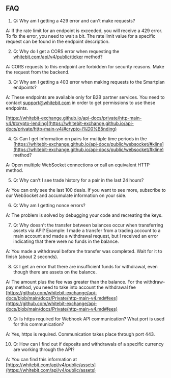 ## FAQ

1. Q: Why am I getting a 429 error and can't make requests?

A: If the rate limit for an endpoint is exceeded, you will receive a 429 error. To fix the error, you need to wait a bit. The rate limit value for a specific request can be found in the endpoint description.

2. Q: Why do I get a CORS error when requesting the [whitebit.com/api/v4/public/ticker](http://whitebit.com/api/v4/public/ticker) method?

A: CORS requests to this endpoint are forbidden for security reasons. Make the request from the backend.

3. Q: Why am I getting a 403 error when making requests to the Smartplan endpoints?

A: These endpoints are available only for B2B partner services. You need to contact [support@whitebit.com](mailto:support@whitebit.com) in order to get permissions to use these endpoints.

[https://whitebit-exchange.github.io/api-docs/private/http-main-v4/#crypto-lеnding](https://whitebit-exchange.github.io/api-docs/private/http-main-v4/#crypto-l%D0%B5nding)

4. Q: Can I get information on pairs for multiple time periods in the [https://whitebit-exchange.github.io/api-docs/public/websocket/#kline](https://whitebit-exchange.github.io/api-docs/public/websocket/#kline) method?

A: Open multiple WebSocket connections or call an equivalent HTTP method.

5. Q: Why can't I see trade history for a pair in the last 24 hours?

A: You can only see the last 100 deals. If you want to see more, subscribe to our WebSocket and accumulate information on your side.

6. Q: Why am I getting nonce errors?

A: The problem is solved by debugging your code and recreating the keys.

7. Q: Why doesn't the transfer between balances occur when transferring assets via API? Example: I made a transfer from a trading account to a main account and made a withdrawal request, but I received an error indicating that there were no funds in the balance.

A: You made a withdrawal before the transfer was completed. Wait for it to finish (about 2 seconds).

8. Q: I get an error that there are insufficient funds for withdrawal, even though there are assets on the balance.

A: The amount plus the fee was greater than the balance. For the withdraw-pay method, you need to take into account the withdrawal fee [https://github.com/whitebit-exchange/api-docs/blob/main/docs/Private/http-main-v4.md#fees](https://github.com/whitebit-exchange/api-docs/blob/main/docs/Private/http-main-v4.md#fees)

9. Q: Is https required for Webhook API communication? What port is used for this communication?

A: Yes, https is required. Communication takes place through port 443.

10. Q: How can I find out if deposits and withdrawals of a specific currency are working through the API?

A: You can find this information at [https://whitebit.com/api/v4/public/assets](https://whitebit.com/api/v4/public/assets)
